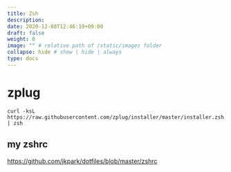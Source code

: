 ```yaml
---
title: Zsh
description:
date: 2020-12-08T12:46:19+09:00
draft: false
weight: 0
image: "" # relative path of /static/images folder
collapse: hide # show | hide | always
type: docs
---
```


# zplug

```
curl -ksL https://raw.githubusercontent.com/zplug/installer/master/installer.zsh | zsh
```

## my zshrc

https://github.com/jkpark/dotfiles/blob/master/zshrc
